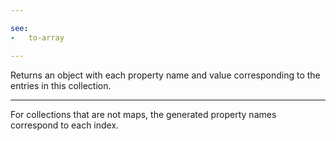 ```yaml
---

see:
-   to-array

---
```


Returns an object with each property name and value corresponding to the entries
in this collection.

---

For collections that are not maps, the generated property names correspond to
each index.

